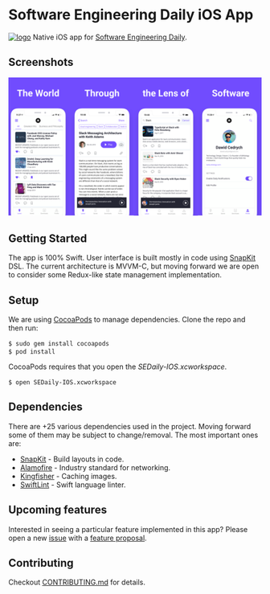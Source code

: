 # Software Engineering Daily iOS App

[![logo](https://i.imgur.com/3OtP3p8.png)](https://softwareengineeringdaily.com/)
Native iOS app for [Software Engineering Daily](https://softwareengineeringdaily.com/).

## Screenshots
![App screenshots](screenshots/app_screenshots.png)

## Getting Started

The app is 100% Swift. User interface is built mostly in code using [SnapKit](https://github.com/SnapKit/SnapKit) DSL. The current architecture is MVVM-C, but moving forward we are open to consider some Redux-like state management implementation.

## Setup

We are using [CocoaPods](http://cocoapods.org) to manage dependencies.
Clone the repo and then run:

```
$ sudo gem install cocoapods
$ pod install
```

CocoaPods requires that you open the *SEDaily-IOS.xcworkspace*.

```
$ open SEDaily-IOS.xcworkspace
```

## Dependencies

There are +25 various dependencies used in the project. Moving forward some of them may be subject to change/removal. 
The most important ones are:

* [SnapKit](https://github.com/SnapKit/SnapKit) - Build layouts in code.
* [Alamofire](https://github.com/Alamofire/Alamofire) - Industry standard for networking.
* [Kingfisher](https://github.com/onevcat/Kingfisher) - Caching images.
* [SwiftLint](https://github.com/realm/SwiftLint) - Swift language linter.



## Upcoming features

Interested in seeing a particular feature implemented in this app? Please open a new [issue](https://github.com/SoftwareEngineeringDaily/se-daily-iOS/issues) with a [feature proposal](https://github.com/SoftwareEngineeringDaily/se-daily-iOS/blob/master/CONTRIBUTING.md#feature-proposals).

Contributing
------------
Checkout [CONTRIBUTING.md](https://github.com/SoftwareEngineeringDaily/se-daily-iOS/CONTRIBUTING.md) for details.

